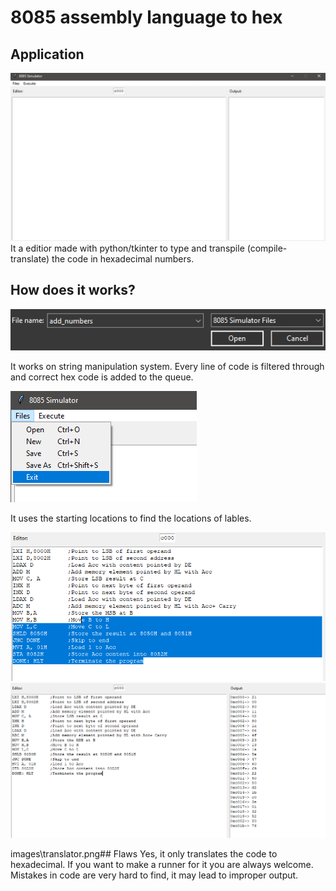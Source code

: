 # 8085 assembly language to hex

## Application
![generalUI](https://raw.githubusercontent.com/NotSujal/8085-assembly-to-hex/main/images/general_ui.png)
It a editior made with python/tkinter to type and 
transpile (compile-translate)  the code in hexadecimal numbers.

## How does it works?
![custom Extentions](https://raw.githubusercontent.com/NotSujal/8085-assembly-to-hex/main/images/custom_extention.png)

It works on string manipulation system.
Every line of code is filtered through and correct hex code is added to the queue.

![custom Extentions](https://raw.githubusercontent.com/NotSujal/8085-assembly-to-hex/main/images/basic_options.png)

It uses the starting locations to find the locations of lables.

![Editor](https://raw.githubusercontent.com/NotSujal/8085-assembly-to-hex/main/images/editor.png)
![Translator](https://raw.githubusercontent.com/NotSujal/8085-assembly-to-hex/main/images/translator.png)

images\translator.png## Flaws
Yes, it only translates the code to hexadecimal. If you want to make a runner for it you are always welcome.
Mistakes in code are very hard to find, it may lead to improper output.